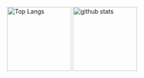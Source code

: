<p align="left"> 
  <img alt="Top Langs" height="150px" src="https://github-readme-stats.vercel.app/api?username=donabe-aizu&count_private=true&layout=compact&show_icons=true&theme=onedark" />
  <img alt="github stats" height="150px" src="https://github-readme-stats.vercel.app/api?username=donabe-aizu&count_private=true&theme=onedark&show_icons=ture" />
</p>
